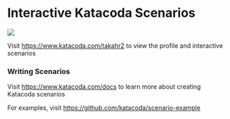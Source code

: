 # Interactive Katacoda Scenarios

[![](http://shields.katacoda.com/katacoda/takahr2/count.svg)](https://www.katacoda.com/takahr2 "Get your profile on Katacoda.com")

Visit https://www.katacoda.com/takahr2 to view the profile and interactive scenarios

### Writing Scenarios
Visit https://www.katacoda.com/docs to learn more about creating Katacoda scenarios

For examples, visit https://github.com/katacoda/scenario-example
